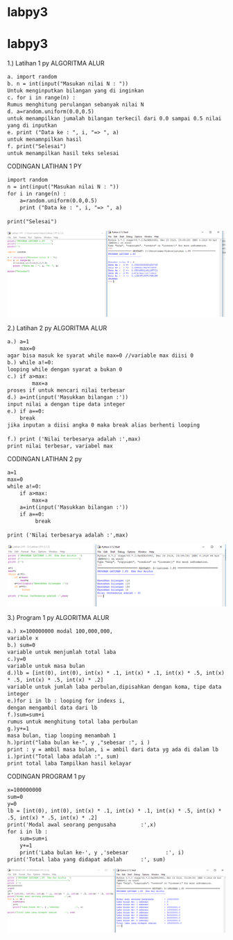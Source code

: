 # labpy3

# labpy3
1.) Latihan 1 py
ALGORITMA ALUR 
```
a. import random
b. n = int(input("Masukan nilai N : "))
Untuk menginputkan bilangan yang di inginkan
c. for i in range(n) :
Rumus menghitung perulangan sebanyak nilai N
d. a=random.uniform(0.0,0.5)
untuk menampilkan jumalah bilangan terkecil dari 0.0 sampai 0.5 nilai yang di inputkan
e. print ("Data ke : ", i, "=> ", a)
untuk menamnpilkan hasil
f. print("Selesai")
untuk menampilkan hasil teks selesai
```
CODINGAN LATIHAN 1 PY
```
import random
n = int(input("Masukan nilai N : "))
for i in range(n) :
    a=random.uniform(0.0,0.5)
    print ("Data ke : ", i, "=> ", a)
    
print("Selesai")
```

![img](https://github.com/Ekanurarifin/labpy3/blob/master/latihan1.PNG)

2.) Latihan 2 py
ALGORITMA ALUR

```
a.) a=1
    max=0
agar bisa masuk ke syarat while max=0 //variable max diisi 0
b.) while a!=0:
looping while dengan syarat a bukan 0
c.) if a>max:
        max=a
proses if untuk mencari nilai terbesar
d.) a=int(input('Masukkan bilangan :'))
input nilai a dengan tipe data integer
e.) if a==0:
    break
jika inputan a diisi angka 0 maka break alias berhenti looping
        
f.) print ('Nilai terbesarya adalah :',max)
print nilai terbesar, variabel max
```

CODINGAN LATIHAN 2 py

```
a=1
max=0
while a!=0:
    if a>max:
        max=a
    a=int(input('Masukkan bilangan :'))
    if a==0:
         break
        
print ('Nilai terbesarya adalah :',max)
```

![img](https://github.com/Ekanurarifin/labpy3/blob/master/latihan2.PNG)




3.) Program 1 py
ALGORITMA ALUR

```
a.) x=100000000 modal 100,000,000, 
variable x
b.) sum=0 
variable untuk menjumlah total laba
c.)y=0 
variable untuk masa bulan
d.)lb = [int(0), int(0), int(x) * .1, int(x) * .1, int(x) * .5, int(x) * .5, int(x) * .5, int(x) * .2] 
variable untuk jumlah laba perbulan,dipisahkan dengan koma, tipe data integer
e.)for i in lb : looping for indexs i, 
dengan mengambil data dari lb
f.)sum=sum+i 
rumus untuk menghitung total laba perbulan
g.)y+=1 
masa bulan, tiap looping menambah 1
h.)print("laba bulan ke-", y ,"sebesar :", i ) 
print : y = ambil masa bulan, i = ambil dari data yg ada di dalam lb
i.)print("Total laba adalah :", sum) 
print total laba Tampilkan hasil kelayar 
```

CODINGAN PROGRAM 1 py

```
x=100000000
sum=0
y=0
lb = [int(0), int(0), int(x) * .1, int(x) * .1, int(x) * .5, int(x) * .5, int(x) * .5, int(x) * .2]
print('Modal awal seorang pengusaha        :',x)
for i in lb :
    sum=sum+i
    y+=1
    print('Laba bulan ke-', y ,'sebesar            :', i)
print('Total laba yang didapat adalah      :', sum)
```

![img](https://github.com/Ekanurarifin/labpy3/blob/master/program1.PNG)

